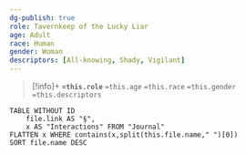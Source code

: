 ```yaml
---
dg-publish: true
role: Tavernkeep of the Lucky Liar
age: Adult
race: Human
gender: Woman
descriptors: [All-knowing, Shady, Vigilant]
---
```


> [!info]+
> **`=this.role`**
> `=this.age` `=this.race` `=this.gender`
> `=this.descriptors`


```dataview
TABLE WITHOUT ID
	file.link AS "§", 
	x AS "Interactions" FROM "Journal"
FLATTEN x WHERE contains(x,split(this.file.name," ")[0])
SORT file.name DESC
```
